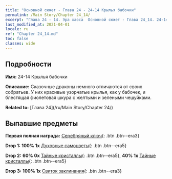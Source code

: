```yaml
---
title: "Основной сюжет - Глава 24 - 24-14 Крылья бабочки"
permalink: /Main Story/Chapter 24_14/
excerpt: "Глава 24 - 14. Эра хаоса  Основной сюжет - Глава 24_14. 24-14 Крылья бабочки"
last_modified_at: 2021-04-01
locale: ru
ref: "Chapter 24_14.md"
toc: false
classes: wide
---
```


## Подробности

 **Имя:** 24-14 Крылья бабочки

 **Описание:** Сказочные драконы немного отличаются от своих собратьев. У них красивые узорчатые крылья, как у бабочек, и блестящая фиолетовая шкура с желтыми и зелеными чешуйками.

 **Related to:** [Глава 24](/ru/Main Story/Chapter 24/)

## Выпавшие предметы

 **Первая полная награда:** [Серебряный ключ](/ru/Items/con_693/){: .btn .btn--era3}

 **Drop 1:** **100% 1x** [Духовные самоцветы](/ru/Items/mat_86/){: .btn .btn--era5}

 **Drop 2:** **60% 0x** [Тайные кристаллы](/ru/Items/mat_80/){: .btn .btn--era5}, **40% 1x** [Тайные кристаллы](/ru/Items/mat_80/){: .btn .btn--era5}

 **Drop 3:** **100% 1x** [Свиток заклинания](/ru/Items/con_694/){: .btn .btn--era3}

